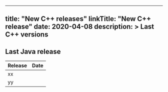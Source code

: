 
---
title: "New C++ releases"
linkTitle: "New C++ release"
date: 2020-04-08
description: >
  Last C++ versions
---



## Last Java release


| Release    | Date      
|------------|-----------
| xx         |           
| yy         |           

